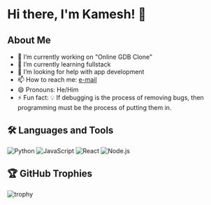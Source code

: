 # Hi there, I'm Kamesh! 👋

## About Me
- 🔭 I’m currently working on "Online GDB Clone"
- 🌱 I’m currently learning fullstack
- 🤔 I’m looking for help with app development
- 📫 How to reach me: [e-mail](mailto:kameshs033@gmail.com)
- 😄 Pronouns: He/Him
- ⚡ Fun fact:  💡 If debugging is the process of removing bugs, then programming must be the process of putting them in.

## 🛠️ Languages and Tools
![Python](https://img.shields.io/badge/Python-3776AB?style=for-the-badge&logo=python&logoColor=white)
![JavaScript](https://img.shields.io/badge/JavaScript-323330?style=for-the-badge&logo=javascript&logoColor=F7DF1E)
![React](https://img.shields.io/badge/React-20232A?style=for-the-badge&logo=react&logoColor=61DAFB)
![Node.js](https://img.shields.io/badge/Node.js-43853D?style=for-the-badge&logo=node-dot-js&logoColor=white)


## 🏆 GitHub Trophies
![trophy](https://github-profile-trophy.vercel.app/?username=kameshkgm&theme=radical)
